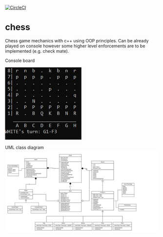 [![CircleCI](https://circleci.com/gh/circleci/venator21.svg?style=shield)](https://circleci.com/gh/circleci/venator21)

# chess
Chess game mechanics with c++ using OOP principles. Can be already played on console however some higher level enforcements are to be implemented (e.g. check mate).

Console board

![Console board](https://github.com/venator21/chess/blob/master/board.jpg)


UML class diagram
![UML class diagram](https://github.com/venator21/chess/blob/master/UML_diagram.jpeg)

